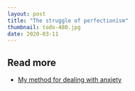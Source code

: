 ```yaml
---
layout: post
title: "The struggle of perfectionism"
thumbnail: todo-480.jpg
date: 2020-03-11
---
```



## Read more

* [My method for dealing with anxiety](https://deponysum.com/2019/12/25/my-method-for-dealing-with-anxiety/)
